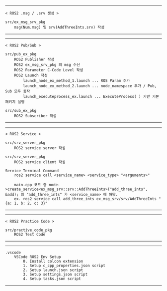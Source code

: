 ----------------------------

	< ROS2 .msg / .srv 생성 >

	src/ex_msg_srv_pkg
		msg(Num.msg) 및 srv(AddThreeInts.srv) 작성

----------------------------

----------------------------

	< ROS2 Pub/Sub >

	src/pub_ex_pkg
		ROS2 Publisher 작성
		ROS2 ex_msg_srv_pkg 의 msg 수신
		ROS2 Parameter C-Code Level 작성
		ROS2 Launch 작성
			launch_node_ex_method_1.launch ... ROS Param 추가
			launch_node_ex_method_2.launch ... node_namespace 추가 / Pub, Sub 모두 동작
			launch_executeprocess_ex.launch ... ExecuteProcess( ) 기반 기본 패키지 실행

	src/sub_ex_pkg
		ROS2 Subscriber 작성

----------------------------

----------------------------

	< ROS2 Service >

	src/srv_server_pkg
		ROS2 service server 작성

	src/srv_server_pkg
		ROS2 service client 작성

	Service Terminal Command
		ros2 service call <service_name> <service_type> "<arguments>"
		
		main.cpp 코드 중 node->create_service<ex_msg_srv::srv::AddThreeInts>("add_three_ints", &add); 의 "add_three_ints" 가 <service_name> 에 해당.
		ex. ros2 service call add_three_ints ex_msg_srv/srv/AddThreeInts "{a: 1, b: 2, c: 3}"

----------------------------


----------------------------
	< ROS2 Practice Code >

	src/practive_code_pkg
		ROS2 Test Code
----------------------------

----------------------------
	.vscode
		VSCode ROS2 Env Setup
			0. Install colcon extension
			1. Setup c_cpp_properties.json script
			2. Setup launch.json script
			3. Setup settings.json script
			4. Setup tasks.json script

----------------------------
